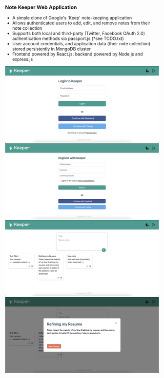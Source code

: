 <h3> Note Keeper Web Application </h3>
<ul>
  <li> A simple clone of Google's 'Keep' note-keeping application </li>
  <li> Allows authenticated users to add, edit, and remove notes from their note collection</li>
  <li> Supports both local and third-party (Twitter, Facebook OAuth 2.0) authentication methods via passport.js (*see TODO.txt) </li>
  <li> User account credentials, and application data (their note collection) stored persistently in MongoDB cluster </li>
  <li> Frontend powered by React.js; backend powered by Node.js and express.js
</ul>

![Login Page](login_page.png)
![Register Page](register_page.png)
![Home Page](home_page.png)
![Edit Note](edit_note.png)
